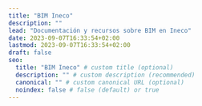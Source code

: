 ```yaml
---
title: "BIM Ineco"
description: ""
lead: "Documentación y recursos sobre BIM en Ineco"
date: 2023-09-07T16:33:54+02:00
lastmod: 2023-09-07T16:33:54+02:00
draft: false
seo:
  title: "BIM Ineco" # custom title (optional)
  description: "" # custom description (recommended)
  canonical: "" # custom canonical URL (optional)
  noindex: false # false (default) or true
---
```


